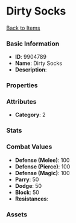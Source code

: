 # Dirty Socks



[Back to Items](../items.md)

### Basic Information

- **ID**: 9904789
- **Name**: Dirty Socks
- **Description**: 

### Properties


### Attributes

- **Category**: 2

### Stats


### Combat Values

- **Defense (Melee)**: 100
- **Defense (Pierce)**: 100
- **Defense (Magic)**: 100
- **Parry**: 50
- **Dodge**: 50
- **Block**: 50
- **Resistances**: 

### Assets


